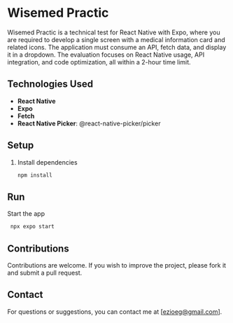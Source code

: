 # Wisemed Practic

Wisemed Practic is a technical test for React Native with Expo, where you are required to develop a single screen with a medical information card and related icons. The application must consume an API, fetch data, and display it in a dropdown. The evaluation focuses on React Native usage, API integration, and code optimization, all within a 2-hour time limit.

## Technologies Used

- **React Native**
- **Expo**
- **Fetch**
- **React Native Picker**: @react-native-picker/picker

## Setup

1. Install dependencies

   ```bash
   npm install
   ```

## Run

Start the app

   ```bash
    npx expo start
   ```
   
## Contributions

Contributions are welcome. If you wish to improve the project, please fork it and submit a pull request.

## Contact

For questions or suggestions, you can contact me at [ezioeg@gmail.com].
